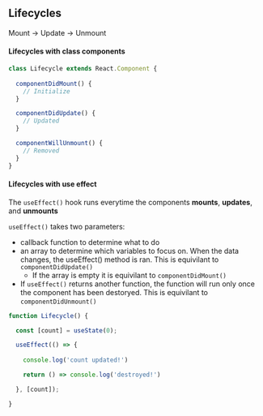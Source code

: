 ## Lifecycles

Mount -> Update -> Unmount

#### Lifecycles with class components
```jsx
class Lifecycle extends React.Component {
  
  componentDidMount() {
    // Initialize
  }

  componentDidUpdate() {
    // Updated
  }

  componentWillUnmount() {
    // Removed
  }
}
```

#### Lifecycles with use effect
The `useEffect()` hook runs everytime the components **mounts**, **updates**, and **unmounts** 

`useEffect()` takes two parameters:
- callback function to determine what to do 
- an array to determine which variables to focus on. When the data changes, the useEffect() method is ran. This is equivilant to `componentDidUpdate()`
	- If the array is empty it is equivilant to `componentDidMount()`
- If `useEffect()` returns another function, the function will run only once the component has been destoryed. This is equivilant to `componentDidUnmount()`
```jsx
function Lifecycle() {

  const [count] = useState(0);

  useEffect(() => {
    
    console.log('count updated!')

    return () => console.log('destroyed!')

  }, [count]);

}

```
